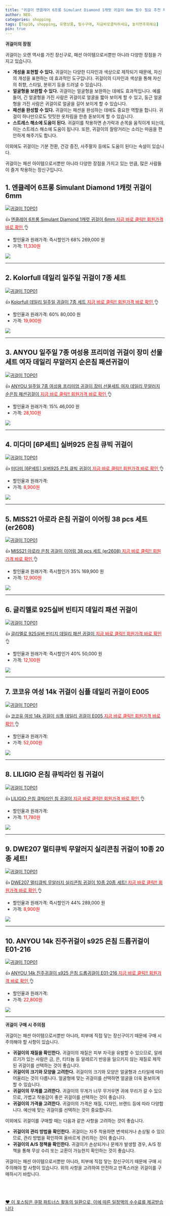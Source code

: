 ```yaml
---
title: "귀걸이 엔클레어 6프롱 Simulant Diamond 1캐럿 귀걸이 6mm 필수 필요 추천 제품 비교 최저 가격 비교 장점 구매 후기 구매평"
author: NEO.
categories: shopping
tags: [Top10, shopping, 유행상품, 필수구매, 지금바로클릭하세요, 놓치면후회해요]
pin: true
---
```

**귀걸이의 장점**

귀걸이는 오랜 역사를 가진 장신구로, 패션 아이템으로서뿐만 아니라 다양한 장점을 가지고 있습니다.

* **개성을 표현할 수 있다.** 귀걸이는 다양한 디자인과 색상으로 제작되기 때문에, 자신의 개성을 표현하는 데 효과적인 도구입니다. 귀걸이의 디자인과 색상을 통해 자신의 취향, 스타일, 분위기 등을 드러낼 수 있습니다.
* **얼굴형을 보완할 수 있다.** 귀걸이는 얼굴형을 보완하는 데에도 효과적입니다. 예를 들어, 긴 얼굴형을 가진 사람은 귀걸이로 얼굴을 짧아 보이게 할 수 있고, 둥근 얼굴형을 가진 사람은 귀걸이로 얼굴을 길어 보이게 할 수 있습니다.
* **패션을 완성할 수 있다.** 귀걸이는 패션을 완성하는 데에도 중요한 역할을 합니다. 귀걸이 하나만으로도 밋밋한 옷차림을 한층 돋보이게 할 수 있습니다.
* **스트레스 해소에 도움이 된다.** 귀걸이를 착용하면 손가락과 손목을 움직이게 되는데, 이는 스트레스 해소에 도움이 됩니다. 또한, 귀걸이의 찰랑거리는 소리는 마음을 편안하게 해주기도 합니다.

이외에도 귀걸이는 기분 전환, 건강 증진, 사주팔자 등에도 도움이 된다는 속설이 있습니다.

귀걸이는 패션 아이템으로서뿐만 아니라 다양한 장점을 가지고 있는 만큼, 많은 사람들이 즐겨 착용하는 장신구입니다.

   

## 1. 엔클레어 6프롱 Simulant Diamond 1캐럿 귀걸이 6mm

[![귀걸이 TOP01](https://thumbnail6.coupangcdn.com/thumbnails/remote/490x490ex/image/retail/images/1927568860652566-797d19d7-7760-4ec6-9eac-9cb5af2a8726.jpg)](https://link.coupang.com/re/AFFSDP?lptag=AF3617701&subid=GithubCoopas&pageKey=7316877573&traceid=V0-153&itemId=18757308625&vendorItemId=85889191977)


👍 [엔클레어 6프롱 Simulant Diamond 1캐럿 귀걸이 6mm <font color=red> 지금 바로 클릭!! 회원가격 바로 확인 </font> ](https://link.coupang.com/re/AFFSDP?lptag=AF3617701&subid=GithubCoopas&pageKey=7316877573&traceid=V0-153&itemId=18757308625&vendorItemId=85889191977) 👌 


- 할인율과 원래가격: 즉시할인가 68%  269,000   원
- 가격: <span style='color:red'>11,330원</span>

[![](/discount_price.png)](https://link.coupang.com/re/AFFSDP?lptag=AF3617701&subid=GithubCoopas&pageKey=7316877573&traceid=V0-153&itemId=18757308625&vendorItemId=85889191977)

---


   

## 2. Kolorfull 데일리 일주일 귀걸이 7종 세트

[![귀걸이 TOP01](https://thumbnail7.coupangcdn.com/thumbnails/remote/490x490ex/image/rs_quotation_api/kwfhodnx/e9ff618694534f0682828ea18aa1c4a8.jpg)](https://link.coupang.com/re/AFFSDP?lptag=AF3617701&subid=GithubCoopas&pageKey=7648788672&traceid=V0-153&itemId=20345791926&vendorItemId=87430441765)


👍 [Kolorfull 데일리 일주일 귀걸이 7종 세트 <font color=red> 지금 바로 클릭!! 회원가격 바로 확인 </font> ](https://link.coupang.com/re/AFFSDP?lptag=AF3617701&subid=GithubCoopas&pageKey=7648788672&traceid=V0-153&itemId=20345791926&vendorItemId=87430441765) 👌 


- 할인율과 원래가격: 60%  80,000   원
- 가격: <span style='color:red'>19,900원</span>

[![](/discount_price.png)](https://link.coupang.com/re/AFFSDP?lptag=AF3617701&subid=GithubCoopas&pageKey=7648788672&traceid=V0-153&itemId=20345791926&vendorItemId=87430441765)

---


   

## 3. ANYOU 일주일 7종 여성용 프리미엄 귀걸이 장미 선물세트 여자 데일리 무알러지 순은침 패션귀걸이

[![귀걸이 TOP01](https://thumbnail6.coupangcdn.com/thumbnails/remote/490x490ex/image/vendor_inventory/28e9/022d570c2def3d8ec031c0f12eb65f9355680b09c162081151bf675d6ec3.jpg)](https://link.coupang.com/re/AFFSDP?lptag=AF3617701&subid=GithubCoopas&pageKey=7095313991&traceid=V0-153&itemId=17693624924&vendorItemId=87247252042)


👍 [ANYOU 일주일 7종 여성용 프리미엄 귀걸이 장미 선물세트 여자 데일리 무알러지 순은침 패션귀걸이 <font color=red> 지금 바로 클릭!! 회원가격 바로 확인 </font> ](https://link.coupang.com/re/AFFSDP?lptag=AF3617701&subid=GithubCoopas&pageKey=7095313991&traceid=V0-153&itemId=17693624924&vendorItemId=87247252042) 👌 


- 할인율과 원래가격: 15%  46,000   원
- 가격: <span style='color:red'>28,100원</span>

[![](/discount_price.png)](https://link.coupang.com/re/AFFSDP?lptag=AF3617701&subid=GithubCoopas&pageKey=7095313991&traceid=V0-153&itemId=17693624924&vendorItemId=87247252042)

---


   

## 4. 미다미 [6P세트] 실버925 은침 큐빅 귀걸이

[![귀걸이 TOP01](https://thumbnail7.coupangcdn.com/thumbnails/remote/490x490ex/image/vendor_inventory/43f1/c0441d70709600fbea35d9d4d8c92f1e3de6a064ae8e8f24ef2f394d58c5.jpg)](https://link.coupang.com/re/AFFSDP?lptag=AF3617701&subid=GithubCoopas&pageKey=7278766133&traceid=V0-153&itemId=18579034204&vendorItemId=85715746457)


👍 [미다미 [6P세트] 실버925 은침 큐빅 귀걸이 <font color=red> 지금 바로 클릭!! 회원가격 바로 확인 </font> ](https://link.coupang.com/re/AFFSDP?lptag=AF3617701&subid=GithubCoopas&pageKey=7278766133&traceid=V0-153&itemId=18579034204&vendorItemId=85715746457) 👌 


- 할인율과 원래가격: 
- 가격: <span style='color:red'>8,900원</span>

[![](/discount_price.png)](https://link.coupang.com/re/AFFSDP?lptag=AF3617701&subid=GithubCoopas&pageKey=7278766133&traceid=V0-153&itemId=18579034204&vendorItemId=85715746457)

---


   

## 5. MISS21 아로라 은침 귀걸이 이어링 38 pcs 세트 (er2608)

[![귀걸이 TOP01](https://thumbnail10.coupangcdn.com/thumbnails/remote/490x490ex/image/vendor_inventory/fe8b/6e30867034bb1fe0cadc9596b623e0bbe8c0ad6cba1a482f34f56d46a75d.jpg)](https://link.coupang.com/re/AFFSDP?lptag=AF3617701&subid=GithubCoopas&pageKey=7077128940&traceid=V0-153&itemId=17593962554&vendorItemId=84760356043)


👍 [MISS21 아로라 은침 귀걸이 이어링 38 pcs 세트 (er2608) <font color=red> 지금 바로 클릭!! 회원가격 바로 확인 </font> ](https://link.coupang.com/re/AFFSDP?lptag=AF3617701&subid=GithubCoopas&pageKey=7077128940&traceid=V0-153&itemId=17593962554&vendorItemId=84760356043) 👌 


- 할인율과 원래가격: 즉시할인가 35%  169,900   원
- 가격: <span style='color:red'>12,900원</span>

[![](/discount_price.png)](https://link.coupang.com/re/AFFSDP?lptag=AF3617701&subid=GithubCoopas&pageKey=7077128940&traceid=V0-153&itemId=17593962554&vendorItemId=84760356043)

---


   

## 6. 글리멜로 925실버 빈티지 데일리 패션 귀걸이

[![귀걸이 TOP01](https://thumbnail10.coupangcdn.com/thumbnails/remote/490x490ex/image/vendor_inventory/4440/145c88fd5b6b32afeb9d9fc816086610cdbf93c9666ef88bea091c7df564.jpg)](https://link.coupang.com/re/AFFSDP?lptag=AF3617701&subid=GithubCoopas&pageKey=7683627598&traceid=V0-153&itemId=20528832026&vendorItemId=86365755061)


👍 [글리멜로 925실버 빈티지 데일리 패션 귀걸이 <font color=red> 지금 바로 클릭!! 회원가격 바로 확인 </font> ](https://link.coupang.com/re/AFFSDP?lptag=AF3617701&subid=GithubCoopas&pageKey=7683627598&traceid=V0-153&itemId=20528832026&vendorItemId=86365755061) 👌 


- 할인율과 원래가격: 즉시할인가 40%  50,000   원
- 가격: <span style='color:red'>12,100원</span>

[![](/discount_price.png)](https://link.coupang.com/re/AFFSDP?lptag=AF3617701&subid=GithubCoopas&pageKey=7683627598&traceid=V0-153&itemId=20528832026&vendorItemId=86365755061)

---


   

## 7. 코코유 여성 14k 귀걸이 심플 데일리 귀걸이 E005

[![귀걸이 TOP01](https://thumbnail6.coupangcdn.com/thumbnails/remote/490x490ex/image/vendor_inventory/e23b/8bc3b6c964702817d4087bf4a89c1f69745e011e97aa22ef0119f06ccd6c.png)](https://link.coupang.com/re/AFFSDP?lptag=AF3617701&subid=GithubCoopas&pageKey=7484554263&traceid=V0-153&itemId=19558595518&vendorItemId=86666629874)


👍 [코코유 여성 14k 귀걸이 심플 데일리 귀걸이 E005 <font color=red> 지금 바로 클릭!! 회원가격 바로 확인 </font> ](https://link.coupang.com/re/AFFSDP?lptag=AF3617701&subid=GithubCoopas&pageKey=7484554263&traceid=V0-153&itemId=19558595518&vendorItemId=86666629874) 👌 


- 할인율과 원래가격: 
- 가격: <span style='color:red'>52,000원</span>

[![](/discount_price.png)](https://link.coupang.com/re/AFFSDP?lptag=AF3617701&subid=GithubCoopas&pageKey=7484554263&traceid=V0-153&itemId=19558595518&vendorItemId=86666629874)

---


   

## 8. LILIGIO 은침 큐빅라인 침 귀걸이

[![귀걸이 TOP01](https://thumbnail9.coupangcdn.com/thumbnails/remote/490x490ex/image/vendor_inventory/293e/f96b736126beb714629a7e22277c3d17b32b9b11c7a7a1ff3cb1f247046c.jpg)](https://link.coupang.com/re/AFFSDP?lptag=AF3617701&subid=GithubCoopas&pageKey=7725025444&traceid=V0-153&itemId=20742726368&vendorItemId=87813115229)


👍 [LILIGIO 은침 큐빅라인 침 귀걸이 <font color=red> 지금 바로 클릭!! 회원가격 바로 확인 </font> ](https://link.coupang.com/re/AFFSDP?lptag=AF3617701&subid=GithubCoopas&pageKey=7725025444&traceid=V0-153&itemId=20742726368&vendorItemId=87813115229) 👌 


- 할인율과 원래가격: 
- 가격: <span style='color:red'>11,780원</span>

[![](/discount_price.png)](https://link.coupang.com/re/AFFSDP?lptag=AF3617701&subid=GithubCoopas&pageKey=7725025444&traceid=V0-153&itemId=20742726368&vendorItemId=87813115229)

---


   

## 9. DWE207 멀티큐빅 무알러지 실리콘침 귀걸이 10종 20종 세트!

[![귀걸이 TOP01](https://thumbnail6.coupangcdn.com/thumbnails/remote/490x490ex/image/vendor_inventory/0e09/89024611322831423f4e1f6814a4322b252014157dc309e5147ccc48f359.jpg)](https://link.coupang.com/re/AFFSDP?lptag=AF3617701&subid=GithubCoopas&pageKey=6612987560&traceid=V0-153&itemId=15003062829&vendorItemId=82225908636)


👍 [DWE207 멀티큐빅 무알러지 실리콘침 귀걸이 10종 20종 세트! <font color=red> 지금 바로 클릭!! 회원가격 바로 확인 </font> ](https://link.coupang.com/re/AFFSDP?lptag=AF3617701&subid=GithubCoopas&pageKey=6612987560&traceid=V0-153&itemId=15003062829&vendorItemId=82225908636) 👌 


- 할인율과 원래가격: 즉시할인가 44%  289,000   원
- 가격: <span style='color:red'>8,900원</span>

[![](/discount_price.png)](https://link.coupang.com/re/AFFSDP?lptag=AF3617701&subid=GithubCoopas&pageKey=6612987560&traceid=V0-153&itemId=15003062829&vendorItemId=82225908636)

---


   

## 10. ANYOU 14k 진주귀걸이 s925 은침 드롭귀걸이 E01-216

[![귀걸이 TOP01](https://thumbnail8.coupangcdn.com/thumbnails/remote/490x490ex/image/vendor_inventory/31b1/ea9ae5859e0d3acf1170a3f07ad3245b0145fc688781e6f13861f5751ee1.jpg)](https://link.coupang.com/re/AFFSDP?lptag=AF3617701&subid=GithubCoopas&pageKey=7228189481&traceid=V0-153&itemId=18334309088&vendorItemId=87755976049)


👍 [ANYOU 14k 진주귀걸이 s925 은침 드롭귀걸이 E01-216 <font color=red> 지금 바로 클릭!! 회원가격 바로 확인 </font> ](https://link.coupang.com/re/AFFSDP?lptag=AF3617701&subid=GithubCoopas&pageKey=7228189481&traceid=V0-153&itemId=18334309088&vendorItemId=87755976049) 👌 


- 할인율과 원래가격: 
- 가격: <span style='color:red'>22,800원</span>

[![](/discount_price.png)](https://link.coupang.com/re/AFFSDP?lptag=AF3617701&subid=GithubCoopas&pageKey=7228189481&traceid=V0-153&itemId=18334309088&vendorItemId=87755976049)

---
**귀걸이 구매 시 주의점**

귀걸이는 패션 아이템으로서뿐만 아니라, 피부에 직접 닿는 장신구이기 때문에 구매 시 주의해야 할 사항이 있습니다.

* **귀걸이의 재질을 확인한다.** 귀걸이의 재질은 피부 자극을 유발할 수 있으므로, 알레르기가 있는 사람은 금, 은, 티타늄 등 알레르기 반응을 일으키지 않는 재질로 제작된 귀걸이를 선택하는 것이 좋습니다.
* **귀걸이의 크기와 모양을 고려한다.** 귀걸이의 크기와 모양은 얼굴형과 스타일에 따라 어울리는 것이 다릅니다. 얼굴형에 맞는 귀걸이를 선택하면 얼굴을 더욱 돋보이게 할 수 있습니다.
* **귀걸이의 무게를 고려한다.** 귀걸이의 무게가 너무 무거우면 귀에 무리가 갈 수 있으므로, 가볍고 착용감이 좋은 귀걸이를 선택하는 것이 좋습니다.
* **귀걸이의 가격을 고려한다.** 귀걸이의 가격은 재질, 디자인, 브랜드 등에 따라 다양합니다. 예산에 맞는 귀걸이를 선택하는 것이 중요합니다.

이외에도 귀걸이를 구매할 때는 다음과 같은 사항을 고려하는 것이 좋습니다.

* **귀걸이의 관리 방법을 확인한다.** 귀걸이는 자주 착용하면 변색되거나 손상될 수 있으므로, 관리 방법을 확인하여 올바르게 관리하는 것이 좋습니다.
* **귀걸이의 A/S 정책을 확인한다.** 귀걸이가 손상되거나 문제가 발생할 경우, A/S 정책을 통해 무상 수리 또는 교환이 가능한지 확인하는 것이 좋습니다.

귀걸이는 패션 아이템으로서뿐만 아니라, 피부에 직접 닿는 장신구이기 때문에 구매 시 주의해야 할 사항이 있습니다. 위의 사항을 고려하여 안전하고 만족스러운 귀걸이를 구매하시기 바랍니다.<br><br><br><br><br> [ ❤  이 포스팅은 쿠팡 파트너스 활동의 일환으로, 이에 따른 일정액의 수수료를 제공받습니다](https://link.coupang.com/a/bcEFyh)